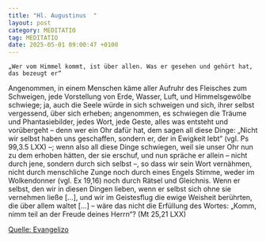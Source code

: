 ```yaml
---
title: "Hl. Augustinus  "
layout: post
category: MEDITATIO
tag: MEDITATIO
date: 2025-05-01 09:00:47 +0100
---
```

	„Wer vom Himmel kommt, ist über allen. Was er gesehen und gehört hat, das bezeugt er“
Angenommen, in einem Menschen käme aller Aufruhr des Fleisches zum Schweigen, jede Vorstellung von Erde, Wasser, Luft, und Himmelsgewölbe schwiege; ja, auch die Seele würde in sich schweigen und sich, ihrer selbst vergessend, über sich erheben; angenommen, es schwiegen die Träume und Phantasiebilder, jedes Wort, jede Geste, alles was entsteht und vorübergeht – denn wer ein Ohr dafür hat, dem sagen all diese Dinge: „Nicht wir selbst haben uns geschaffen, sondern er, der in Ewigkeit lebt“ (vgl.<!--more--> Ps 99,3.5 LXX) –; wenn also all diese Dinge schwiegen, weil sie unser Ohr nun zu dem erhoben hätten, der sie erschuf, und nun spräche er allein – nicht durch jene, sondern durch sich selbst –, so dass wir sein Wort vernähmen, nicht durch menschliche Zunge noch durch eines Engels Stimme, weder im Wolkendonner (vgl. Ex 19,16) noch durch Rätsel und Gleichnis. Wenn er selbst, den wir in diesen Dingen lieben, wenn er selbst sich ohne sie vernehmen ließe [...], und wir im Geistesflug die ewige Weisheit berührten, die über allem waltet [...] – wäre das nicht die Erfüllung des Wortes: „Komm, nimm teil an der Freude deines Herrn“? (Mt 25,21 LXX)   

[Quelle: Evangelizo](https://evangeliumtagfuertag.org/DE/gospel)